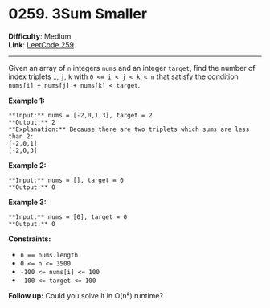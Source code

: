 # 0259. 3Sum Smaller

**Difficulty**: Medium  
**Link**: [LeetCode 259](https://leetcode.com/problems/3sum-smaller)

---

Given an array of `n` integers `nums` and an integer `target`, find the number of index triplets `i`, `j`, `k` with `0 <= i < j < k < n` that satisfy the condition `nums[i] + nums[j] + nums[k] < target`.

**Example 1:**

    **Input:** nums = [-2,0,1,3], target = 2
    **Output:** 2
    **Explanation:** Because there are two triplets which sums are less than 2:
    [-2,0,1]
    [-2,0,3]

**Example 2:**

    **Input:** nums = [], target = 0
    **Output:** 0

**Example 3:**

    **Input:** nums = [0], target = 0
    **Output:** 0

**Constraints:**

- `n == nums.length`
- `0 <= n <= 3500`
- `-100 <= nums[i] <= 100`
- `-100 <= target <= 100`

**Follow up:** Could you solve it in O(n²) runtime?
